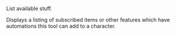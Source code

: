 List available stuff.

Displays a listing of subscribed items or other features which have automations this tool can add to a character.